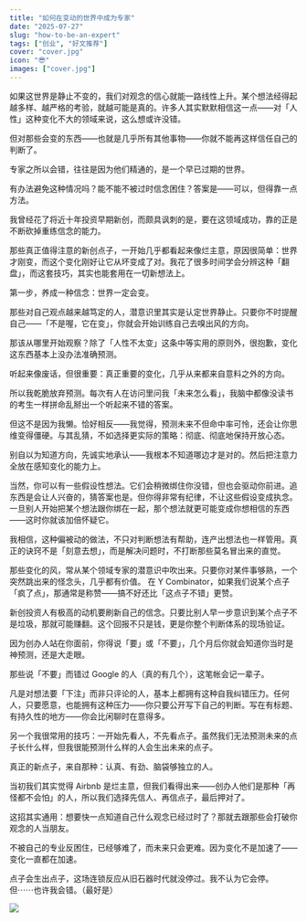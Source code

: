 ```yaml
---
title: "如何在变动的世界中成为专家"
date: "2025-07-27"
slug: "how-to-be-an-expert"
tags: ["创业", "好文推荐"]
cover: "cover.jpg"
icon: "😎"
images: ["cover.jpg"]
---
```

如果这世界是静止不变的，我们对观念的信心就能一路线性上升。某个想法经得起越多样、越严格的考验，就越可能是真的。许多人其实默默相信这一点——对「人性」这种变化不大的领域来说，这么想或许没错。



但对那些会变的东西——也就是几乎所有其他事物——你就不能再这样信任自己的判断了。



专家之所以会错，往往是因为他们精通的，是一个早已过期的世界。



有办法避免这种情况吗？能不能不被过时信念困住？答案是——可以，但得靠一点方法。



我曾经花了将近十年投资早期新创，而颇具讽刺的是，要在这领域成功，靠的正是不断砍掉重练信念的能力。



那些真正值得注意的新创点子，一开始几乎都看起来像烂主意，原因很简单：世界才刚变，而这个变化刚好让它从坏变成了对。我花了很多时间学会分辨这种「翻盘」，而这套技巧，其实也能套用在一切新想法上。



第一步，养成一种信念：世界一定会变。



那些对自己观点越来越笃定的人，潜意识里其实是认定世界静止。只要你不时提醒自己——「不是喔，它在变」，你就会开始训练自己去嗅出风的方向。



那该从哪里开始观察？除了「人性不太变」这条中等实用的原则外，很抱歉，变化这东西基本上没办法准确预测。



听起来像废话，但很重要：真正重要的变化，几乎从来都来自意料之外的方向。



所以我乾脆放弃预测。每次有人在访问里问我「未来怎么看」，我脑中都像没读书的考生一样拼命乱掰出一个听起来不错的答案。



但这不是因为我懒。恰好相反——我觉得，预测未来不但命中率可怜，还会让你思维变得僵硬。与其乱猜，不如选择更实际的策略：彻底、彻底地保持开放心态。



别自以为知道方向，先诚实地承认——我根本不知道哪边才是对的。然后把注意力全放在感知变化的能力上。



当然，你可以有一些假设性想法。它们会稍微绑住你没错，但也会驱动你前进。追东西是会让人兴奋的，猜答案也是。但你得非常有纪律，不让这些假设变成执念。
一旦别人开始把某个想法跟你绑在一起，那个想法就更可能变成你想相信的东西——这时你就该加倍怀疑它。



我相信，这种偏被动的做法，不只对判断想法有帮助，连产出想法也一样管用。真正的诀窍不是「刻意去想」，而是解决问题时，不打断那些莫名冒出来的直觉。



那些变化的风，常从某个领域专家的潜意识中吹出来。只要你对某件事够熟，一个突然跳出来的怪念头，几乎都有价值。
在 Y Combinator，如果我们说某个点子「疯了点」，那通常是称赞——搞不好还比「这点子不错」更赞。



新创投资人有极高的动机要刷新自己的信念。只要比别人早一步意识到某个点子不是垃圾，那就可能赚翻。这个回报不只是钱，更是你整个判断体系的现场验证。



因为创办人站在你面前，你得说「要」或「不要」，几个月后你就会知道你当时是神预测，还是大走眼。



那些说「不要」而错过 Google 的人（真的有几个），这笔帐会记一辈子。



凡是对想法要「下注」而非只评论的人，基本上都拥有这种自我纠错压力。任何人，只要愿意，也能拥有这种压力——你只要公开写下自己的判断。写在有标题、有持久性的地方——你会比闲聊时在意得多。



另一个我很常用的技巧：一开始先看人，不先看点子。虽然我们无法预测未来的点子长什么样，但我很能预测什么样的人会生出未来的点子。



真正的新点子，来自那种：认真、有劲、脑袋够独立的人。



当初我们其实觉得 Airbnb 是烂主意，但我们看得出来——创办人他们是那种「再怪都不会怕」的人，所以我们选择先信人、再信点子，最后押对了。



这招其实通用：想要快一点知道自己什么观念已经过时了？那就去跟那些会打破你观念的人当朋友。



不被自己的专业反困住，已经够难了，而未来只会更难。因为变化不是加速了——变化一直都在加速。



点子会生出点子，这场连锁反应从旧石器时代就没停过。我不认为它会停。
但⋯⋯也许我会错。（最好是）




![](https://prod-files-secure.s3.us-west-2.amazonaws.com/112d0858-5090-4d34-a606-b75eb8d65fd2/46476355-9cf3-4e99-9b7a-3531bc426380/1000202064.png?X-Amz-Algorithm=AWS4-HMAC-SHA256&X-Amz-Content-Sha256=UNSIGNED-PAYLOAD&X-Amz-Credential=ASIAZI2LB466TKVQM6EC%2F20250930%2Fus-west-2%2Fs3%2Faws4_request&X-Amz-Date=20250930T053301Z&X-Amz-Expires=3600&X-Amz-Security-Token=IQoJb3JpZ2luX2VjEF0aCXVzLXdlc3QtMiJHMEUCIQCmgCCDbI%2FNnGhGpyoDcJ51nF716AwK6aKXITC1g6%2BUhwIgdXrInaaaVmitO%2F5HcXaEB5%2F88ERJbMsrxgNh%2BAV9P8MqiAQI5v%2F%2F%2F%2F%2F%2F%2F%2F%2F%2FARAAGgw2Mzc0MjMxODM4MDUiDAqZ1KakZaZKHGM5cyrcA4KKHBCNicODhUqK%2FeMhqYFwuWHtzHl3Q%2FttojBaqW%2FsH9yrEKrtxM7dzKl0kSSzdWEs61frk1uFFFahvMO3m7oF2inzea0ttrVeMq63STWy%2Fm00leOjI22rNPYsyHiOQ1qhKQZ22q76UryaaRlr9isgB3b55%2BuXE7lEGvcXhiGHCgYCyahvB8qd7lDQcrhNG6onHi%2BPOAhfVWkE%2F2S69LoAPX8tMYfeYkZHCN38cex%2BG53y2bF7irI3c5Nit8lNEQmnRS%2BevrVUUeV%2B4u%2FEXqCA%2BxFs8ZSK68pTbNGjeNjljcpYCgFNeiaNVjoa6XrpKA2QXViUnMyVD7TQ1YpN0RpB4TCv7TPd0LnE0xmRf05XU44nIdwwiP%2BNyGFBEkjsGQSyDKTPwC1FR6oBCx%2FoxLXeTcyGXKz44xk0GhMqQIF8dcUo6X0Bb6vP48TWp%2BsLGd6EbzRnwMjA0%2BmgUm7DPATavATGpQeQ5NOf%2FJKQ0L%2FS55R3xwMNNB1UbjtC4iBv1x7tU%2FifFO%2FO4cBTSdcp%2B6dFiFn7qoBxlrZzkD0w8Qjc6xc7CbwTzE3cDpJDrVmerGYwHbKBaeu6JaA7lntRGll4ASKMi0ommXUNmIlcrv6cHBNy2AUxIB6kEKBQMOTE7cYGOqUBzeeqVbXKVavbmUMvcAlz0FzKVAvYD8HbaA%2Fh538%2FB6NMwifWhNczsdxqGAttZ3jN5%2FXWPOBmaTyuORtwxSyIJsnTcnOL80eRUiPaPIQkGE4vfw7%2BeYQ9knmIYoJN4GWzteg9QWh3IDaoNSC6la1e%2BGp0YARctc3Yoma6149fiMPxIu%2B42jhsvqja6p8QfrnxI6v6cqcyCYAgTK3lJyoh9bJGA4Bs&X-Amz-Signature=744f5782fb08b866a32c505a562c83618dee3bf4d5ddbf7a0b0155f796d617f5&X-Amz-SignedHeaders=host&x-amz-checksum-mode=ENABLED&x-id=GetObject)

